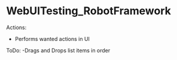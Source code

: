 # WebUITesting_RobotFramework


Actions:
- Performs wanted actions in UI


ToDo: 
-Drags and Drops list items in order
